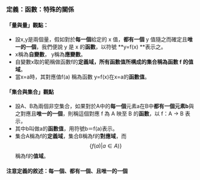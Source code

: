 ### 定義：函數：特殊的關係

#### 「量與量」觀點：

* 設x,y是兩個量，假如對於**每一個**給定的 x 值，**都有一個** y 值隨之而確定且**唯一的一個**，我們便說 y 是 x 的**函數**，以符號 **y=f\(x\) **表示之。
* x稱為**自變數**， y稱為**應變數**。
* 自變數x取的範稱做函數f的**定義域，**所有函數值所構成的集合稱為函數 f 的**值域**。
* 當x=a時，其對應值f\(a\) 稱為函數 y=f\(x\)在x=a的**函數值**。

#### 「集合與集合」觀點

* 設A、B為兩個非空集合，如果對於A中的**每一個**元素a在B中**都有一個元素b**與之對應且**唯一的一個**，則稱這個對應 f 為 A 映至 B 的**函數**，以 f：A → B 表示，
* 其中b叫做a的**函數值**，用符號b＝f\(a\)表示。
* 集合A稱為f的**定義域**，集合B稱為f的**對應域**，而$$\left \{ f(a)|a\in A ) \right \}$$稱為f的**值域**。

#### 注意定義的敘述：每一個、都有一個、且唯一的一個



